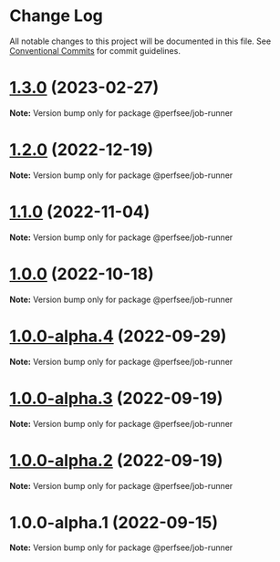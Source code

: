 # Change Log

All notable changes to this project will be documented in this file.
See [Conventional Commits](https://conventionalcommits.org) for commit guidelines.

# [1.3.0](https://github.com/perfsee/perfsee/compare/v1.2.0...v1.3.0) (2023-02-27)

**Note:** Version bump only for package @perfsee/job-runner

# [1.2.0](https://github.com/perfsee/perfsee/compare/v1.1.1...v1.2.0) (2022-12-19)

**Note:** Version bump only for package @perfsee/job-runner

# [1.1.0](https://github.com/perfsee/perfsee/compare/v1.0.0...v1.1.0) (2022-11-04)

**Note:** Version bump only for package @perfsee/job-runner

# [1.0.0](https://github.com/perfsee/perfsee/compare/v1.0.0-alpha.4...v1.0.0) (2022-10-18)

**Note:** Version bump only for package @perfsee/job-runner

# [1.0.0-alpha.4](https://github.com/perfsee/perfsee/compare/v1.0.0-alpha.3...v1.0.0-alpha.4) (2022-09-29)

**Note:** Version bump only for package @perfsee/job-runner

# [1.0.0-alpha.3](https://github.com/perfsee/perfsee/compare/v1.0.0-alpha.2...v1.0.0-alpha.3) (2022-09-19)

**Note:** Version bump only for package @perfsee/job-runner

# [1.0.0-alpha.2](https://github.com/perfsee/perfsee/compare/v1.0.0-alpha.1...v1.0.0-alpha.2) (2022-09-19)

**Note:** Version bump only for package @perfsee/job-runner

# 1.0.0-alpha.1 (2022-09-15)

**Note:** Version bump only for package @perfsee/job-runner
